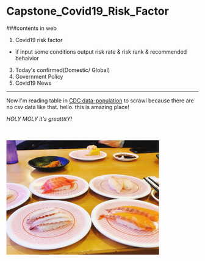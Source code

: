 Capstone_Covid19_Risk_Factor
================
###contents in web
1. Covid19 risk factor
 - if input some conditions   output risk rate & risk rank & recommended behaivior 
3. Today's confirmed(Domestic/ Global)
2. Government Policy
4. Covid19 News

***
Now I'm reading table in
[CDC data-population](https://www.cdc.gov/nchs/nvss/vsrr/covid_weekly/) to scrawl
because there are no csv data like that.
hello. this is amazing place!

*HOLY MOLY it's greattttY!*

</br></br>
<img src = ".\susi.jpg" width="400px" height="300px"></img>
